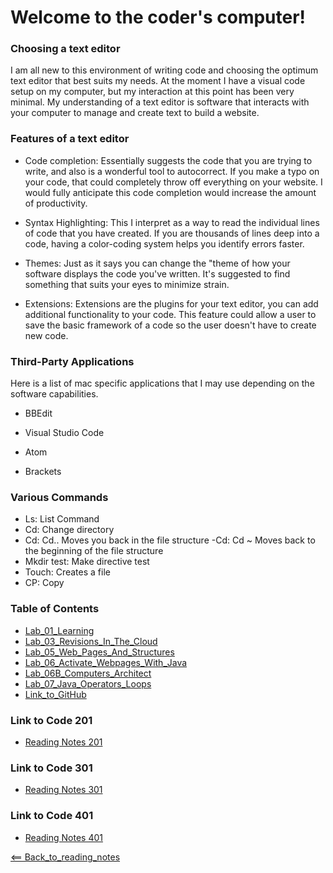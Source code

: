 # Welcome to the coder's computer!

### Choosing a text editor
I am all new to this environment of writing code and choosing the optimum text editor that best suits my needs. At the moment I have a visual code setup on my computer, but my interaction at this point has been very minimal. My understanding of a text editor is software that interacts with your computer to manage and create text to build a website.

### Features of a text editor
- Code completion: Essentially suggests the code that you are trying to write, and also is a wonderful tool to autocorrect. If you make a typo on your code, that could completely throw off everything on your website. I would fully anticipate this code completion would increase the amount of productivity.

- Syntax Highlighting: This I interpret as a way to read the individual lines of code that you have created. If you are thousands of lines deep into a code, having a color-coding system helps you identify errors faster.

- Themes: Just as it says you can change the "theme of how your software displays the code you've written. It's suggested to find something that suits your eyes to minimize strain. 

- Extensions: Extensions are the plugins for your text editor, you can add additional functionality to your code. This feature could allow a user to save the basic framework of a code so the user doesn't have to create new code.

### Third-Party Applications
Here is a list of mac specific applications that I may use depending on the software capabilities. 
- BBEdit

- Visual Studio Code

- Atom

- Brackets


### Various Commands
- Ls: List Command
- Cd: Change directory
- Cd: Cd.. Moves you back in the file structure 
-Cd: Cd ~ Moves back to the beginning of the file structure 
- Mkdir test: Make directive test
- Touch: Creates a file
- CP: Copy

### Table of Contents
- [Lab_01_Learning](Lab01Learning.md)
- [Lab_03_Revisions_In_The_Cloud](Lab03RevisionsInTheCloud.md)
- [Lab_05_Web_Pages_And_Structures](Lab05WebPagesAndStructures.md)
- [Lab_06_Activate_Webpages_With_Java](Lab06ActivateWebPageWithJava.md)
- [Lab_06B_Computers_Architect](Lab06BComputersArchitect.md)
- [Lab_07_Java_Operators_Loops](Lab07JavaOperatorsLoops.md)
- [Link_to_GitHub](https://github.com/)

### Link to Code 201
- [Reading Notes 201](https://jtaisey389.github.io/reading-notes201.md/)

### Link to Code 301
- [Reading Notes 301](jtaisey389.github.io/reading-notes301.md/)

### Link to Code 401
- [Reading Notes 401](jtaisey389.github.io/401_readingnotes.md/)

[<== Back_to_reading_notes](https://jtaisey389.github.io/reading-notes/)